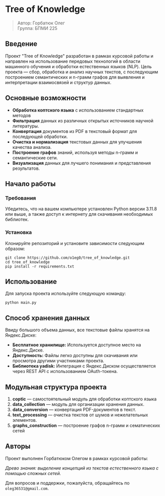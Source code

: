 # Tree of Knowledge

> Автор: Горбатюк Олег\
> Группа: БПМИ 225

## Введение
Проект "Tree of Knowledge" разработан в рамках курсовой работы и направлен на использование передовых технологий в области машинного обучения и обработки естественных языков (NLP). Цель проекта — сбор, обработка и анализ научных текстов, с последующим построением семантических и n-грамм графов для выявления и интерпретации взаимосвязей и структур данных.

## Основные возможности
- **Обработка коптского языка** с использованием стандартных методов
- **Фильтрация** данных из различных открытых источников научной литературы.
- **Конвертация** документов из PDF в текстовый формат для последующей обработки.
- **Очистка и нормализация** текстовых данных для улучшения качества анализа.
- **Построение графов** знаний, используя методы n-грамм и семантические сети.
- **Визуализация** данных для лучшего понимания и представления результатов.

## Начало работы

### Требования
Убедитесь, что на вашем компьютере установлен Python версии 3.11.8 или выше, а также доступ к интернету для скачивания необходимых библиотек.

### Установка
Клонируйте репозиторий и установите зависимости следующим образом:
```commandline
git clone https://github.com/o1eg0/tree_of_knowledge.git
cd tree_of_knowledge
pip install -r requirements.txt
```

## Использование
Для запуска проекта используйте следующую команду:
```commandline
python main.py
```

## Способ хранения данных
Ввиду большого объема данных, все текстовые файлы хранятся на Яндекс.Диске:
- **Бесплатное хранилище:** Используется доступное место на Яндекс.Диске.
- **Доступность:** Файлы легко доступны для скачивания или просмотра другими участниками проекта.
- **Библиотека yadisk:** Интеграция с Яндекс.Диском осуществляется через REST API с использованием OAuth-токена.

## Модульная структура проекта
1. **coptic** — самостоятельный модуль для обработки коптского языка
2. **data_collection** — модуль для организации хранения данных.
3. **data_conversion** — конвертация PDF-документов в текст.
4. **text_processing** — очистка текстов от шумов и нежелательных элементов.
5. **graphs_construction** — построение графов n-грамм и сематических сетей

## Авторы
Проект выполнен Горбатюком Олегом в рамках курсовой работы:

_Древо знания: выделение концепций из текстов естественного языка с помощью сложных сетей._

Для вопросов и поддержки, пожалуйста, обращайтесь по `oleg36531@gmail.com`.